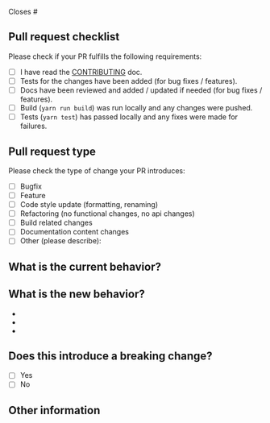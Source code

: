 Closes #<Issue Number>

## Pull request checklist

Please check if your PR fulfills the following requirements:

- [ ] I have read the [CONTRIBUTING](https://github.com/fabasoad/setup-brainfuck-action/CONTRIBUTING.md) doc.
- [ ] Tests for the changes have been added (for bug fixes / features).
- [ ] Docs have been reviewed and added / updated if needed (for bug fixes / features).
- [ ] Build (`yarn run build`) was run locally and any changes were pushed.
- [ ] Tests (`yarn test`) has passed locally and any fixes were made for failures.

## Pull request type

<!-- Please do not submit updates to dependencies unless it fixes an issue. -->

<!-- Please try to limit your pull request to one type, submit multiple pull requests if needed. -->

Please check the type of change your PR introduces:

- [ ] Bugfix
- [ ] Feature
- [ ] Code style update (formatting, renaming)
- [ ] Refactoring (no functional changes, no api changes)
- [ ] Build related changes
- [ ] Documentation content changes
- [ ] Other (please describe):

## What is the current behavior?
<!-- Please describe the current behavior that you are modifying, or link to a relevant issue. -->

## What is the new behavior?
<!-- Please describe the behavior or changes that are being added by this PR. -->

-
-
-

## Does this introduce a breaking change?

- [ ] Yes
- [ ] No

<!-- If this introduces a breaking change, please describe the impact and migration path for existing applications below. -->

## Other information

<!-- Any other information that is important to this PR such as screenshots of how the component looks before and after the change. -->
<!-- This document was adapted from the open-source [appium/appium](https://github.com/appium/appium/blob/master/.github/PULL_REQUEST_TEMPLATE.md) repository. -->